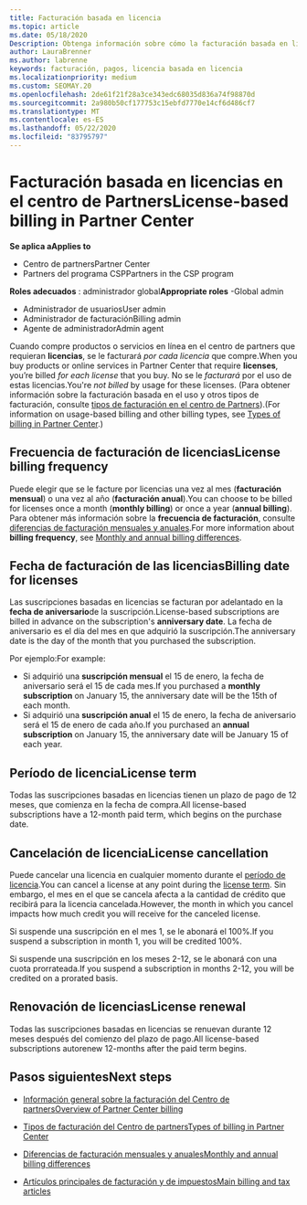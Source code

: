 ```yaml
---
title: Facturación basada en licencia
ms.topic: article
ms.date: 05/18/2020
Description: Obtenga información sobre cómo la facturación basada en licencias difiere de la facturación basada en el uso en el centro de Partners, incluido cómo se factura por licencia (no por el uso de licencias).
author: LauraBrenner
ms.author: labrenne
keywords: facturación, pagos, licencia basada en licencia
ms.localizationpriority: medium
ms.custom: SEOMAY.20
ms.openlocfilehash: 2de61f21f28a3ce343edc68035d836a74f98870d
ms.sourcegitcommit: 2a980b50cf177753c15ebfd7770e14cf6d486cf7
ms.translationtype: MT
ms.contentlocale: es-ES
ms.lasthandoff: 05/22/2020
ms.locfileid: "83795797"
---
```

# <a name="license-based-billing-in-partner-center"></a><span data-ttu-id="fbf0b-104">Facturación basada en licencias en el centro de Partners</span><span class="sxs-lookup"><span data-stu-id="fbf0b-104">License-based billing in Partner Center</span></span>

<span data-ttu-id="fbf0b-105">**Se aplica a**</span><span class="sxs-lookup"><span data-stu-id="fbf0b-105">**Applies to**</span></span>

- <span data-ttu-id="fbf0b-106">Centro de partners</span><span class="sxs-lookup"><span data-stu-id="fbf0b-106">Partner Center</span></span>
- <span data-ttu-id="fbf0b-107">Partners del programa CSP</span><span class="sxs-lookup"><span data-stu-id="fbf0b-107">Partners in the CSP program</span></span>

<span data-ttu-id="fbf0b-108">**Roles adecuados** : administrador global</span><span class="sxs-lookup"><span data-stu-id="fbf0b-108">**Appropriate roles** -Global admin</span></span>
- <span data-ttu-id="fbf0b-109">Administrador de usuarios</span><span class="sxs-lookup"><span data-stu-id="fbf0b-109">User admin</span></span>
- <span data-ttu-id="fbf0b-110">Administrador de facturación</span><span class="sxs-lookup"><span data-stu-id="fbf0b-110">Billing admin</span></span>
- <span data-ttu-id="fbf0b-111">Agente de administrador</span><span class="sxs-lookup"><span data-stu-id="fbf0b-111">Admin agent</span></span>

<span data-ttu-id="fbf0b-112">Cuando compre productos o servicios en línea en el centro de partners que requieran **licencias**, se le facturará *por cada licencia* que compre.</span><span class="sxs-lookup"><span data-stu-id="fbf0b-112">When you buy products or online services in Partner Center that require **licenses**, you’re billed *for each license* that you buy.</span></span> <span data-ttu-id="fbf0b-113">No se le *facturará* por el uso de estas licencias.</span><span class="sxs-lookup"><span data-stu-id="fbf0b-113">You're *not billed* by usage for these licenses.</span></span> <span data-ttu-id="fbf0b-114">(Para obtener información sobre la facturación basada en el uso y otros tipos de facturación, consulte [tipos de facturación en el centro de Partners](billing-different-types.md)).</span><span class="sxs-lookup"><span data-stu-id="fbf0b-114">(For information on usage-based billing and other billing types, see [Types of billing in Partner Center](billing-different-types.md).)</span></span>

## <a name="license-billing-frequency"></a><span data-ttu-id="fbf0b-115">Frecuencia de facturación de licencias</span><span class="sxs-lookup"><span data-stu-id="fbf0b-115">License billing frequency</span></span>

<span data-ttu-id="fbf0b-116">Puede elegir que se le facture por licencias una vez al mes (**facturación mensual**) o una vez al año (**facturación anual**).</span><span class="sxs-lookup"><span data-stu-id="fbf0b-116">You can choose to be billed for licenses once a month (**monthly billing**) or once a year (**annual billing**).</span></span> <span data-ttu-id="fbf0b-117">Para obtener más información sobre la **frecuencia de facturación**, consulte [diferencias de facturación mensuales y anuales](billing-annual-monthly.md).</span><span class="sxs-lookup"><span data-stu-id="fbf0b-117">For more information about **billing frequency**, see [Monthly and annual billing differences](billing-annual-monthly.md).</span></span>

## <a name="billing-date-for-licenses"></a><span data-ttu-id="fbf0b-118">Fecha de facturación de las licencias</span><span class="sxs-lookup"><span data-stu-id="fbf0b-118">Billing date for licenses</span></span>

<span data-ttu-id="fbf0b-119">Las suscripciones basadas en licencias se facturan por adelantado en la **fecha de aniversario**de la suscripción.</span><span class="sxs-lookup"><span data-stu-id="fbf0b-119">License-based subscriptions are billed in advance on the subscription's **anniversary date**.</span></span> <span data-ttu-id="fbf0b-120">La fecha de aniversario es el día del mes en que adquirió la suscripción.</span><span class="sxs-lookup"><span data-stu-id="fbf0b-120">The anniversary date is the day of the month that you purchased the subscription.</span></span>

<span data-ttu-id="fbf0b-121">Por ejemplo:</span><span class="sxs-lookup"><span data-stu-id="fbf0b-121">For example:</span></span>

- <span data-ttu-id="fbf0b-122">Si adquirió una **suscripción mensual** el 15 de enero, la fecha de aniversario será el 15 de cada mes.</span><span class="sxs-lookup"><span data-stu-id="fbf0b-122">If you purchased a **monthly subscription** on January 15, the anniversary date will be the 15th of each month.</span></span>
- <span data-ttu-id="fbf0b-123">Si adquirió una **suscripción anual** el 15 de enero, la fecha de aniversario será el 15 de enero de cada año.</span><span class="sxs-lookup"><span data-stu-id="fbf0b-123">If you purchased an **annual subscription** on January 15, the anniversary date will be January 15 of each year.</span></span>

## <a name="license-term"></a><span data-ttu-id="fbf0b-124">Período de licencia</span><span class="sxs-lookup"><span data-stu-id="fbf0b-124">License term</span></span>

<span data-ttu-id="fbf0b-125">Todas las suscripciones basadas en licencias tienen un plazo de pago de 12 meses, que comienza en la fecha de compra.</span><span class="sxs-lookup"><span data-stu-id="fbf0b-125">All license-based subscriptions have a 12-month paid term, which begins on the purchase date.</span></span>

## <a name="license-cancellation"></a><span data-ttu-id="fbf0b-126">Cancelación de licencia</span><span class="sxs-lookup"><span data-stu-id="fbf0b-126">License cancellation</span></span>

<span data-ttu-id="fbf0b-127">Puede cancelar una licencia en cualquier momento durante el [período de licencia](#license-term).</span><span class="sxs-lookup"><span data-stu-id="fbf0b-127">You can cancel a license at any point during the [license term](#license-term).</span></span> <span data-ttu-id="fbf0b-128">Sin embargo, el mes en el que se cancela afecta a la cantidad de crédito que recibirá para la licencia cancelada.</span><span class="sxs-lookup"><span data-stu-id="fbf0b-128">However, the month in which you cancel impacts how much credit you will receive for the canceled license.</span></span>

<span data-ttu-id="fbf0b-129">Si suspende una suscripción en el mes 1, se le abonará el 100%.</span><span class="sxs-lookup"><span data-stu-id="fbf0b-129">If you suspend a subscription in month 1, you will be credited 100%.</span></span>

<span data-ttu-id="fbf0b-130">Si suspende una suscripción en los meses 2-12, se le abonará con una cuota prorrateada.</span><span class="sxs-lookup"><span data-stu-id="fbf0b-130">If you suspend a subscription in months 2-12, you will be credited on a prorated basis.</span></span>

## <a name="license-renewal"></a><span data-ttu-id="fbf0b-131">Renovación de licencias</span><span class="sxs-lookup"><span data-stu-id="fbf0b-131">License renewal</span></span>

<span data-ttu-id="fbf0b-132">Todas las suscripciones basadas en licencias se renuevan durante 12 meses después del comienzo del plazo de pago.</span><span class="sxs-lookup"><span data-stu-id="fbf0b-132">All license-based subscriptions autorenew 12-months after the paid term begins.</span></span>

## <a name="next-steps"></a><span data-ttu-id="fbf0b-133">Pasos siguientes</span><span class="sxs-lookup"><span data-stu-id="fbf0b-133">Next steps</span></span>

- [<span data-ttu-id="fbf0b-134">Información general sobre la facturación del Centro de partners</span><span class="sxs-lookup"><span data-stu-id="fbf0b-134">Overview of Partner Center billing</span></span>](billing-basics.md)

- [<span data-ttu-id="fbf0b-135">Tipos de facturación del Centro de partners</span><span class="sxs-lookup"><span data-stu-id="fbf0b-135">Types of billing in Partner Center</span></span>](billing-different-types.md)

- [<span data-ttu-id="fbf0b-136">Diferencias de facturación mensuales y anuales</span><span class="sxs-lookup"><span data-stu-id="fbf0b-136">Monthly and annual billing differences</span></span>](billing-annual-monthly.md)

- [<span data-ttu-id="fbf0b-137">Artículos principales de facturación y de impuestos</span><span class="sxs-lookup"><span data-stu-id="fbf0b-137">Main billing and tax articles</span></span>](billing.md)
